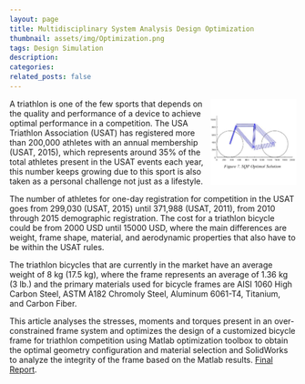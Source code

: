 ```yaml
---
layout: page
title: Multidisciplinary System Analysis Design Optimization
thumbnail: assets/img/Optimization.png
tags: Design Simulation
description:
categories:
related_posts: false
---
```


<img src="/assets/img/Optimization.png" alt="Optimization" style="float:right;width:30%"/>

A triathlon is one of the few sports that depends on the quality and performance of a device to achieve optimal performance in a competition. The USA Triathlon Association (USAT) has registered more than 200,000 athletes with an annual membership (USAT, 2015), which represents around 35% of the total athletes present in the USAT events each year, this number keeps growing due to this sport is also taken as a personal challenge not just as a lifestyle.

The number of athletes for one-day registration for competition in the USAT goes from 299,030 (USAT, 2015) until 371,988 (USAT, 2011), from 2010 through 2015 demographic registration. The cost for a triathlon bicycle could be from 2000 USD until 15000 USD, where the main differences are weight, frame shape, material, and aerodynamic properties that also have to be within the USAT rules.

The triathlon bicycles that are currently in the market have an average weight of 8 kg (17.5 kg), where the frame represents an average of 1.36 kg (3 lb.) and the primary materials used for bicycle frames are AISI 1060 High Carbon Steel, ASTM A182 Chromoly Steel, Aluminum 6061-T4, Titanium, and Carbon Fiber.

This article analyses the stresses, moments and torques present in an over-constrained frame system and optimizes the design of a customized bicycle frame for triathlon competition using Matlab optimization toolbox to obtain the optimal geometry configuration and material selection and SolidWorks to analyze the integrity of the frame based on the Matlab results. [Final Report]({{site.baseurl}}/assets/pdf/2019-05-MEEN-683.pdf).

